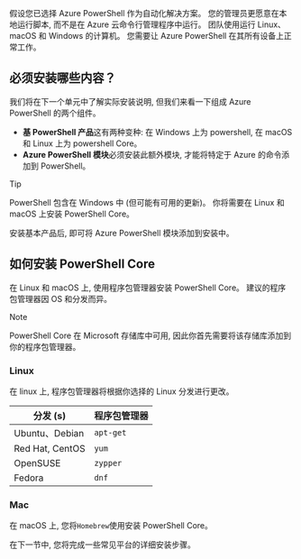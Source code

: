 假设您已选择 Azure PowerShell 作为自动化解决方案。 您的管理员更愿意在本地运行脚本, 而不是在 Azure 云命令行管理程序中运行。 团队使用运行 Linux、macOS 和 Windows 的计算机。 您需要让 Azure PowerShell 在其所有设备上正常工作。 

## <a name="what-must-be-installed"></a>必须安装哪些内容？
我们将在下一个单元中了解实际安装说明, 但我们来看一下组成 Azure PowerShell 的两个组件。

- **基 PowerShell 产品**这有两种变种: 在 Windows 上为 powershell, 在 macOS 和 Linux 上为 powershell Core。
- **Azure PowerShell 模块**必须安装此额外模块, 才能将特定于 Azure 的命令添加到 PowerShell。

> [!TIP]
> PowerShell 包含在 Windows 中 (但可能有可用的更新)。 你将需要在 Linux 和 macOS 上安装 PowerShell Core。

安装基本产品后, 即可将 Azure PowerShell 模块添加到安装中。

## <a name="how-to-install-powershell-core"></a>如何安装 PowerShell Core
在 Linux 和 macOS 上, 使用程序包管理器安装 PowerShell Core。 建议的程序包管理器因 OS 和分发而异。

> [!NOTE]
> PowerShell Core 在 Microsoft 存储库中可用, 因此你首先需要将该存储库添加到你的程序包管理器。

### <a name="linux"></a>Linux
在 linux 上, 程序包管理器将根据你选择的 Linux 分发进行更改。

| 分发 (s)  | 程序包管理器 |
|------------------|-----------------|
| Ubuntu、Debian   | `apt-get`       |
| Red Hat, CentOS  | `yum`           |
| OpenSUSE         | `zypper`        |
| Fedora           | `dnf`           |

### <a name="mac"></a>Mac
在 macOS 上, 您将`Homebrew`使用安装 PowerShell Core。

在下一节中, 您将完成一些常见平台的详细安装步骤。